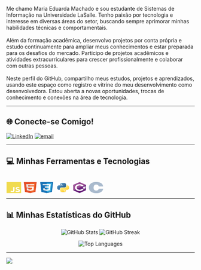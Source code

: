 
Me chamo Maria Eduarda Machado e sou estudante de Sistemas de Informação na Universidade LaSalle. Tenho paixão por tecnologia e interesse em diversas áreas do setor, buscando sempre aprimorar minhas habilidades técnicas e comportamentais.<br><br>Além da formação acadêmica, desenvolvo projetos por conta própria e estudo continuamente para ampliar meus conhecimentos e estar preparada para os desafios do mercado. Participo de projetos acadêmicos e atividades extracurriculares para crescer profissionalmente e colaborar com outras pessoas.<br><br>Neste perfil do GitHub, compartilho meus estudos, projetos e aprendizados, usando este espaço como registro e vitrine do meu desenvolvimento como desenvolvedora. Estou aberta a novas oportunidades, trocas de conhecimento e conexões na área de tecnologia.

---

## 🌐 Conecte-se Comigo!

[![LinkedIn](https://img.shields.io/badge/LinkedIn-%23800080.svg?logo=linkedin&logoColor=white)](https://linkedin.com/in/https://linkedin.com/in/https://www.linkedin.com/in/maria-eduarda-machado-931aba23b/) [![email](https://img.shields.io/badge/Email-%23800080.svg?logo=gmail&logoColor=white)](mailto:mariaedsouza.machado@gmail.com)

---

## 💻 Minhas Ferramentas e Tecnologias


<div style="display: inline_block"><br>
  <img align="center" alt="Duda-Js" height="30" width="40" src="https://raw.githubusercontent.com/devicons/devicon/master/icons/javascript/javascript-plain.svg">
  <img align="center" alt="Duda-HTML" height="30" width="40" src="https://raw.githubusercontent.com/devicons/devicon/master/icons/html5/html5-original.svg">
  <img align="center" alt="Duda-CSS" height="30" width="40" src="https://raw.githubusercontent.com/devicons/devicon/master/icons/css3/css3-original.svg">
  <img align="center" alt="Duda-Python" height="30" width="40" src="https://raw.githubusercontent.com/devicons/devicon/master/icons/python/python-original.svg">
  <img align="center" alt="Duda-Csharp" height="30" width="40" src="https://raw.githubusercontent.com/devicons/devicon/master/icons/csharp/csharp-original.svg">
  <img align="center" alt="Duda-C" height="30" width="40" src="https://raw.githubusercontent.com/devicons/devicon/master/icons/c/c-original.svg">
</div>


---

## 📊 Minhas Estatísticas do GitHub

<p align="center">
  <img src="https://github-readme-stats.vercel.app/api?username=mariaesmdev&theme=omni&hide_border=false&include_all_commits=false&count_private=false" width="48%" alt="GitHub Stats"/>
  <img src="https://nirzak-streak-stats.vercel.app/?user=mariaesmdev&theme=omni&hide_border=false" width="48%" alt="GitHub Streak"/>
</p>

<p align="center">
  <img src="https://github-readme-stats.vercel.app/api/top-langs/?username=mariaesmdev&theme=omni&hide_border=false&include_all_commits=false&count_private=false&layout=compact" width="48%" alt="Top Languages"/>
</p>

---
[![](https://visitcount.itsvg.in/api?id=mariaesmdev&icon=10&color=0)](https://visitcount.itsvg.in)
